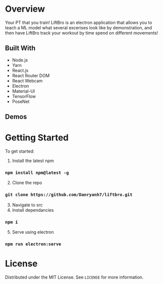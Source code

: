 # Overview

Your PT that you train!
LiftBro is an electron application that allows you to teach a ML model what several excerises look like by demonstration, and then have LiftBro track your workout by time spend on different movements!

## Built With
* Node.js
* Yarn
* React.js
* React Router DOM
* React Webcam
* Electron
* Material-UI
* TensorFlow
* PoseNet

## Demos

# Getting Started

To get started:
1. Install the latest npm
### `npm install npm@latest -g`
2. Clone the repo
### `git clone https://github.com/Danryanh7/liftbro.git`
3. Navigate to src
4. Install dependancies
### `npm i`
5. Serve using electron
### `npm run electron:serve`

# License
Distributed under the MIT License. See `LICENSE` for more information.
